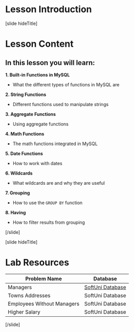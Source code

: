 # Lesson Introduction

[slide hideTitle]

# Lesson Content

## In this lesson you will learn:

**1. Built-in Functions in MySQL**
- What the different types of functions in MySQL are

**2. String Functions**
- Different functions used to manipulate strings

**3. Aggregate Functions**
- Using aggregate functions

**4. Math Functions**
- The math functions integrated in MySQL

**5. Date Functions**
- How to work with dates

**6. Wildcards**
- What wildcards are and why they are useful

**7. Grouping**
- How to use the `GROUP BY` function

**8. Having**
- How to filter results from grouping
    
[/slide]

[slide hideTitle]
# Lab Resources

|**Problem Name**|**Database**|
|---|---|
|Managers|[SoftUni Database](https://videos.softuni.org/resources/java/java-mysql/soft_uni_database_subqueries_and_JOINs_lab.zip)|
|Towns Addresses|SoftUni Database|
|Employees Without Managers|SoftUni Database|
|Higher Salary|SoftUni Database|

[/slide]